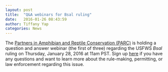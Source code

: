 ```yaml
---
layout: post
title:  "Q&A webinars for Bsal ruling"
date:   2016-01-26 08:43:59
author: Tiffany Yap
categories: News
---
```


The [Partners in Amphibian and Reptile Conservation (PARC)](http://www.parcplace.org/parcplace/news-a-events/parc-disease-task-team-formed.html) 
is holding a question and answer webinar (the first of three) regarding the USFWS _Bsal_ ruling on Thursday, January 28, 2016 at 11am PST. Sign up [here](http://www.parcplachttps://cc.callinfo.com/cc/s/registrations/new?cid=1avsa9okaa5fi) if you have any questions and want to learn more about the rule-making, permitting, or law enforcement regarding this issue.
